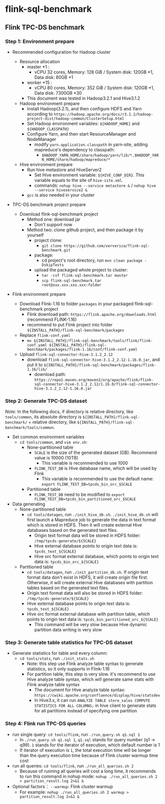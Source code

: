 # flink-sql-benchmark

## Flink TPC-DS benchmark

### Step 1: Environment prepare

- Recommended configuration for Hadoop cluster
  - Resource allocation
    - master *1 :
      - vCPU 32 cores, Memory: 128 GiB /  System disk: 120GB *1, Data disk: 80GB *1
    - worker *15 :
      - vCPU 80 cores, Memory: 352 GiB / System disk: 120GB *1, Data disk: 7300GB *30
    - This document was tested in Hadoop3.2.1 and Hive3.1.2
  - Hadoop environment prepare
    - Install Hadoop(3.2.1), and then configure HDFS and Yarn according to `https://hadoop.apache.org/docs/r3.1.2/hadoop-project-dist/hadoop-common/ClusterSetup.html`
    - Set Hadoop environment variables: `${HADOOP_HOME}` and `${HADOOP_CLASSPATH}`
    - Configure Yarn, and then start ResourceManager and NodeManager
      - modify `yarn.application.classpath` in yarn-site, adding mapreduce's dependency to classpath:
        - `$HADOOP_YARN_HOME/share/hadoop/yarn/lib/*,$HADOOP_YARN_HOME/share/hadoop/mapreduce/*`
  - Hive environment prepare
    - Run hive metastore and HiveServer2
      - Set Hive environment variable: `${HIVE_CONF_DIR}`. This variable equals to the site of `hive-site.xml`.
      - commands: `nohup hive --service metastore &` / `nohup hive --service hiveservice2 &`
    - `gcc` is also needed in your cluster
  
- TPC-DS benchmark project prepare 
  - Download flink-sql-benchmark project
    - Method one: download jar
      - Don't support now
    - Method two: clone github project, and then package it by yourself
      - project clone:
        - `git clone https://github.com/ververica/flink-sql-benchmark.git`
      - package:
        - cd project's root directory, run `mvn clean package -DskipTests`
      - upload the packaged whole project to cluster:
        - `tar -cvf flink-sql-benchmark.tar master`
        - `scp flink-sql-benchmark.tar root@xxx.xxx.xxx.xxx:folder`

- Flink environment prepare
    - Download Flink-1.16 to folder `packages` in your packaged flink-sql-benchmark project
      - Flink download path: `https://flink.apache.org/downloads.html` (recommend FLINK-1.16)
      - recommend to put Flink project into folder `${INSTALL_PATH}/flink-sql-benchmark/packages`
    - Replace `flink-conf.yaml`
      - `mv ${INSTALL_PATH}/flink-sql-benchmark/tools/flink/flink-conf.yaml ${INSTALL_PATH}/flink-sql-benchmark/packages/flink-1.16/conf/flink-conf.yaml`
    - Upload `flink-sql-connector-hive-3.1.2_2.12`
      - download `flink-sql-connector-hive-3.1.2_2.12-1.16.0.jar`, and put it to `${INSTALL_PATH}/flink-sql-benchmark/packages/flink-1.16/lib/`
        - download path: `https://repo1.maven.org/maven2/org/apache/flink/flink-sql-connector-hive-3.1.2_2.12/1.16.0/flink-sql-connector-hive-3.1.2_2.12-1.16.0.jar`

### Step 2: Generate TPC-DS dataset

*Note:* In the following docs, if directory is relative directory, like `tools/common`, its absolute directory is
`${INSTALL_PATH}/flink-sql-benchmark/` + relative directory, like `${INSTALL_PATH}/flink-sql-benchmark/tools/common`. 

- Set common environment variables 
  - `cd tools/common`, and `vim env.sh`:
    - None-partitioned table
      - `SCALE` is the size of the generated dataset (GB). Recommend value is 10000 (10TB)
        - This variable is recommended to use 1000
      - `FLINK_TEST_DB` is Hive database name, which will be used by Flink
        - This variable is recommended to use the default name: `export FLINK_TEST_DB=tpcds_bin_orc_$SCALE`
    - Partitioned table
      - `FLINK_TEST_DB` need to be modified to `export FLINK_TEST_DB=tpcds_bin_partitioned_orc_$SCALE`
- Data generating
  - None-partitioned table
    - `cd tools/datagen`, run `./init_hive_db.sh`. `./init_hive_db.sh` will first launch a Mapreduce job to generate the data in text format which is stored in HDFS. Then it will create external Hive databases based on the generated text files.
      - Origin text format data will be stored in HDFS folder: `/tmp/tpcds-generate/${SCALE}`
      - Hive external database points to origin text data is: `tpcds_text_${SCALE}`
      - Hive orc format external database, which points to origin text data is: `tpcds_bin_orc_${SCALE}`
  - Partitioned table
    - `cd tools/datagen`, run `./init_partition_db.sh`. If origin text format data don't exist in HDFS, it will create origin file first. Otherwise, it will create external Hive databases with partition tables based on the generated text files.
    - Origin text format data will also be stored in HDFS folder: `/tmp/tpcds-generate/${SCALE}`
    - Hive external database points to origin text data is: `tpcds_text_${SCALE}`
    - Hive orc format external database with partition table, which points to origin text data is: `tpcds_bin_partitioned_orc_${SCALE}`
      - This command will be very slow because Hive dynamic partition data writing is very slow

### Step 3: Generate table statistics for TPC-DS dataset
- Generate statistics for table and every column:
  - `cd tools/stats`,  run `./init_stats.sh`
    - Note: this step use Flink analyze table syntax to generate statistics, so it only supports in Flink-1.16
    - For partition table, this step is very slow. it's recommend to use Hive analyze table syntax, which will generate same stats with Flink analyze table syntax
      - The document for Hive analyze table syntax: `https://cwiki.apache.org/confluence/display/hive/statsdev`
      - In Hive3.x, it can run `ANALYZE TABLE store_sales COMPUTE STATISTICS FOR ALL COLUMNS;` in hive client to generate stats for all partitions instead of specifying one partition

### Step 4: Flink run TPC-DS queries

- run single query: `cd tools/flink`, run `./run_query.sh q1.sql 1`
  - In `./run_query.sh q1.sql 1`, `q1.sql` stands for query number (q1 -> q99). `1` stands for the iterator of execution, which default number is 1
  - If iterator of execution is `1`, the total execution time will be longer than the query execution time because of Flink cluster warmup time cost 
- run all queries: `cd tools/flink`, run `./run_all_queries.sh 2`
  - Because of running all queries will cost a long time, it recommends to run this command in nohup mode: `nohup ./run_all_queries.sh 2 > partition_result.log 2>&1 &`
- Optional factors： `--warmup`: Flink cluster warmup
  - For example: `nohup ./run_all_queries.sh 2 warmup > partition_result.log 2>&1 &`